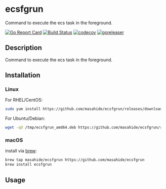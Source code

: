 # ecsfgrun

Command to execute the ecs task in the foreground.

[![Go Report Card](https://goreportcard.com/badge/github.com/masahide/ecsfgrun)](https://goreportcard.com/report/github.com/masahide/ecsfgrun)
[![Build Status](https://travis-ci.org/masahide/ecsfgrun.svg?branch=master)](https://travis-ci.org/masahide/ecsfgrun)
[![codecov](https://codecov.io/gh/masahide/ecsfgrun/branch/master/graph/badge.svg)](https://codecov.io/gh/masahide/ecsfgrun)
[![goreleaser](https://img.shields.io/badge/powered%20by-goreleaser-green.svg?style=flat-square)](https://github.com/goreleaser)

## Description

Command to execute the ecs task in the foreground.

## Installation

### Linux

For RHEL/CentOS:

```bash
sudo yum install https://github.com/masahide/ecsfgrun/releases/download/v0.1.0/ecsfgrun_amd64.rpm
```

For Ubuntu/Debian:

```bash
wget -qO /tmp/ecsfgrun_amd64.deb https://github.com/masahide/ecsfgrun/releases/download/v0.1.0/ecsfgrun_amd64.deb && sudo dpkg -i /tmp/ecsfgrun_amd64.deb
```

### macOS


install via [brew](https://brew.sh):

```bash
brew tap masahide/ecsfgrun https://github.com/masahide/ecsfgrun
brew install ecsfgrun
```


## Usage


